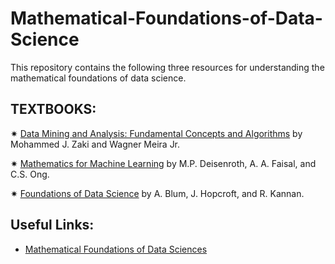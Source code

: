 # Mathematical-Foundations-of-Data-Science
This repository contains the following three resources for understanding the mathematical foundations of data science.
##  TEXTBOOKS:
&#10039; <a href="http://www.dataminingbook.info/pmwiki.php/Main/BookResources">Data Mining and Analysis: Fundamental Concepts and Algorithms</a> by Mohammed J. Zaki and Wagner Meira Jr.

&#10039; <a href="https://mml-book.github.io/">Mathematics for Machine Learning</a> by M.P. Deisenroth, A. A. Faisal, and C.S. Ong.

&#10039; <a href="https://www.cs.cornell.edu/jeh/book.pdf">Foundations of Data Science</a> by A. Blum, J. Hopcroft, and R. Kannan.
## Useful Links:
- <a href="https://mathematical-tours.github.io/book-sources/FundationsDataScience.pdf">Mathematical Foundations of Data Sciences</a>
